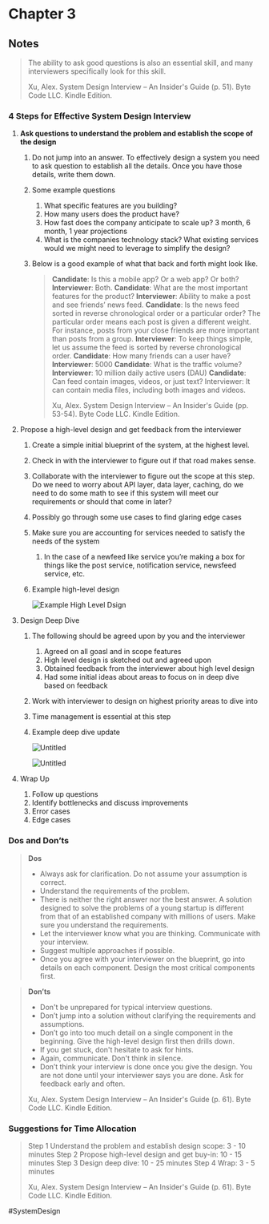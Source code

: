 # Chapter 3

## Notes

> The ability to ask good questions is also an essential skill, and many interviewers specifically look for this skill.
> 
> 
> Xu, Alex. System Design Interview – An Insider's Guide (p. 51). Byte Code LLC. Kindle Edition.
> 

### 4 Steps for Effective System Design Interview

1. **Ask questions to understand the problem and establish the scope of the design**
    1. Do not jump into an answer. To effectively design a system you need to ask question to establish all the details. Once you have those details, write them down.
    2. Some example questions
        1. What specific features are you building?
        2. How many users does the product have?
        3. How fast does the company anticipate to scale up? 3 month, 6 month, 1 year projections
        4. What is the companies technology stack? What existing services would we might need to leverage to simplify the design?
    3. Below is a good example of what that back and forth might look like.
        
        > **Candidate**: Is this a mobile app? Or a web app? Or both? 
        **Interviewer**: Both. 
        **Candidate**: What are the most important features for the product? 
        **Interviewer**: Ability to make a post and see friends’ news feed. 
        **Candidate**: Is the news feed sorted in reverse chronological order or a particular order? The particular order means each post is given a different weight. For instance, posts from your close friends are more important than posts from a group. 
        **Interviewer**: To keep things simple, let us assume the feed is sorted by reverse chronological order. 
        **Candidate**: How many friends can a user have? 
        **Interviewer**: 5000 
        **Candidate**: What is the traffic volume? 
        **Interviewer**: 10 million daily active users (DAU) 
        **Candidate**: Can feed contain images, videos, or just text? Interviewer: It can contain media files, including both images and videos.
        > 
        > 
        > Xu, Alex. System Design Interview – An Insider's Guide (pp. 53-54). Byte Code LLC. Kindle Edition.
        > 
2. Propose a high-level design and get feedback from the interviewer
    1. Create a simple initial blueprint of the system, at the highest level.
    2. Check in with the interviewer to figure out if that road makes sense.
    3. Collaborate with the interviewer to figure out the scope at this step. Do we need to worry about API layer, data layer, caching, do we need to do some math to see if this system will meet our requirements or should that come in later?
    4. Possibly go through some use cases to find glaring edge cases
    5. Make sure you are accounting for services needed to satisfy the needs of the system
        1. In the case of a newfeed like service you’re making a box for things like the post service, notification service, newsfeed service, etc.
    6. Example high-level design 
        
        ![Example High Level Dsign](../images/example-high-level-design.png)
        
3. Design Deep Dive
    1. The following should be agreed upon by you and the interviewer
        1. Agreed on all goasl and in scope features
        2. High level design is sketched out and agreed upon
        3. Obtained feedback from the interviewer about high level design
        4. Had some initial ideas about areas to focus on in deep dive based on feedback
    2. Work with interviewer to design on highest priority areas to dive into
    3. Time management is essential at this step
    4. Example deep dive update 
        
        ![Untitled](../images//example-deep-dive-update-1.png)
        
        ![Untitled](../images//example-deep-dive-update-2.png)
        
4. Wrap Up
    1. Follow up questions
    2. Identify bottlenecks and discuss improvements
    3. Error cases
    4. Edge cases

### Dos and Don’ts

> **Dos**
> - Always ask for clarification. Do not assume your assumption is correct. 
> - Understand the requirements of the problem. 
> - There is neither the right answer nor the best answer. A solution designed to solve the problems of a young startup is different from that of an established company with millions of users. Make sure you understand the requirements. 
> - Let the interviewer know what you are thinking. Communicate with your interview. 
> - Suggest multiple approaches if possible. 
> - Once you agree with your interviewer on the blueprint, go into details on each component. Design the most critical components first.

> **Don’ts**
> 
> - Don't be unprepared for typical interview questions.
> - Don’t jump into a solution without clarifying the requirements and assumptions.
> - Don’t go into too much detail on a single component in the beginning. Give the high-level design first then drills down.
> - If you get stuck, don't hesitate to ask for hints.
> - Again, communicate. Don't think in silence.
> - Don’t think your interview is done once you give the design. You are not done until your interviewer says you are done. Ask for feedback early and often.
> 
> Xu, Alex. System Design Interview – An Insider's Guide (p. 61). Byte Code LLC. Kindle Edition.
> 

### Suggestions for Time Allocation

> Step 1 Understand the problem and establish design scope: 3 - 10 minutes 
Step 2 Propose high-level design and get buy-in: 10 - 15 minutes 
Step 3 Design deep dive: 10 - 25 minutes 
Step 4 Wrap: 3 - 5 minutes
> 
> 
> Xu, Alex. System Design Interview – An Insider's Guide (p. 61). Byte Code LLC. Kindle Edition.


#SystemDesign
